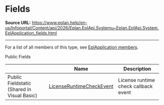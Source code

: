 # Fields

**Source URL:** https://www.eplan.help/en-us/Infoportal/Content/api/2026/Eplan.EplApi.Systemu~Eplan.EplApi.System.EplApplication_fields.html

---

For a list of all members of this type, see [EplApplication members](Eplan.EplApi.Systemu~Eplan.EplApi.System.EplApplication_members.html).

Public Fields

|  | Name | Description |
| --- | --- | --- |
| Public Fieldstatic (Shared in Visual Basic) | [LicenseRuntimeCheckEvent](Eplan.EplApi.Systemu~Eplan.EplApi.System.EplApplication~LicenseRuntimeCheckEvent.html) | License runtime check callback event |


